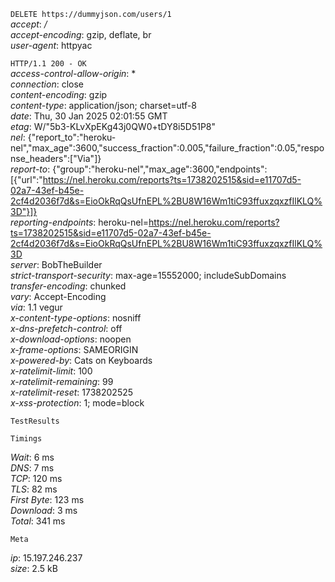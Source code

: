 `DELETE https://dummyjson.com/users/1`  
*accept*: */*  
*accept-encoding*: gzip, deflate, br  
*user-agent*: httpyac  
  
`HTTP/1.1 200 - OK`  
*access-control-allow-origin*: *  
*connection*: close  
*content-encoding*: gzip  
*content-type*: application/json; charset=utf-8  
*date*: Thu, 30 Jan 2025 02:01:55 GMT  
*etag*: W/"5b3-KLvXpEKg43j0QW0+tDY8i5D51P8"  
*nel*: {"report_to":"heroku-nel","max_age":3600,"success_fraction":0.005,"failure_fraction":0.05,"response_headers":["Via"]}  
*report-to*: {"group":"heroku-nel","max_age":3600,"endpoints":[{"url":"https://nel.heroku.com/reports?ts=1738202515&sid=e11707d5-02a7-43ef-b45e-2cf4d2036f7d&s=EioOkRqQsUfnEPL%2BU8W16Wm1tiC93ffuxzqxzfIlKLQ%3D"}]}  
*reporting-endpoints*: heroku-nel=https://nel.heroku.com/reports?ts=1738202515&sid=e11707d5-02a7-43ef-b45e-2cf4d2036f7d&s=EioOkRqQsUfnEPL%2BU8W16Wm1tiC93ffuxzqxzfIlKLQ%3D  
*server*: BobTheBuilder  
*strict-transport-security*: max-age=15552000; includeSubDomains  
*transfer-encoding*: chunked  
*vary*: Accept-Encoding  
*via*: 1.1 vegur  
*x-content-type-options*: nosniff  
*x-dns-prefetch-control*: off  
*x-download-options*: noopen  
*x-frame-options*: SAMEORIGIN  
*x-powered-by*: Cats on Keyboards  
*x-ratelimit-limit*: 100  
*x-ratelimit-remaining*: 99  
*x-ratelimit-reset*: 1738202525  
*x-xss-protection*: 1; mode=block  
  
  
`TestResults`  
  
  
  
`Timings`  
  
*Wait*: 6 ms  
*DNS*: 7 ms  
*TCP*: 120 ms  
*TLS*: 82 ms  
*First Byte*: 123 ms  
*Download*: 3 ms  
*Total*: 341 ms  
  
  
`Meta`  
  
*ip*: 15.197.246.237  
*size*: 2.5 kB
